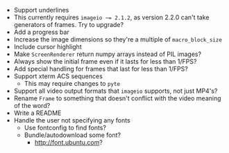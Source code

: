 - Support underlines
- This currently requires `imageio ~= 2.1.2`, as version 2.2.0 can't take
  generators of frames.  Try to upgrade?
- Add a progress bar
- Increase the image dimensions so they're a multiple of `macro_block_size`
- Include cursor highlight
- Make `ScreenRenderer` return numpy arrays instead of PIL images?
- Always show the initial frame even if it lasts for less than 1/FPS?
- Add special handling for frames that last for less than 1/FPS?
- Support xterm ACS sequences
    - This may require changes to `pyte`
- Support all video output formats that `imageio` supports, not just MP4's?
- Rename `Frame` to something that doesn't conflict with the video meaning of
  the word?
- Write a README
- Handle the user not specifying any fonts
    - Use fontconfig to find fonts?
    - Bundle/autodownload some font?
        - <http://font.ubuntu.com>?
